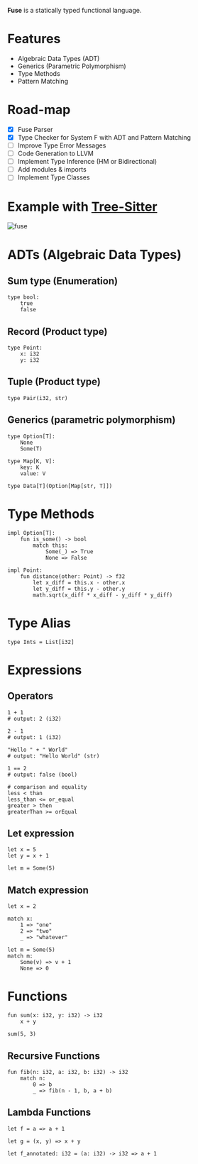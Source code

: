 **Fuse** is a statically typed functional language.

# Features

* Algebraic Data Types (ADT)
* Generics (Parametric Polymorphism)
* Type Methods
* Pattern Matching

# Road-map

- [x] Fuse Parser
- [x] Type Checker for System F with ADT and Pattern Matching
- [ ] Improve Type Error Messages
- [ ] Code Generation to LLVM
- [ ] Implement Type Inference (HM or Bidirectional)
- [ ] Add modules & imports
- [ ] Implement Type Classes

# Example with [Tree-Sitter](https://github.com/stevanmilic/tree-sitter-fuse)

![fuse](https://user-images.githubusercontent.com/6879030/126560462-08a46755-9162-4ba3-900c-f5421cff1e4c.png)

# ADTs (Algebraic Data Types)

## Sum type (Enumeration)

```
type bool:
    true
    false
```

## Record (Product type)

```
type Point:
    x: i32
    y: i32
```

## Tuple (Product type)

```
type Pair(i32, str)
```

## Generics (parametric polymorphism)

```
type Option[T]:
    None
    Some(T)

type Map[K, V]:
    key: K
    value: V

type Data[T](Option[Map[str, T]])
```

# Type Methods

```
impl Option[T]:
    fun is_some() -> bool
        match this:
            Some(_) => True
            None => False

impl Point:
    fun distance(other: Point) -> f32
        let x_diff = this.x - other.x
        let y_diff = this.y - other.y
        math.sqrt(x_diff * x_diff - y_diff * y_diff)
```

# Type Alias

```
type Ints = List[i32]
```

# Expressions

## Operators

```
1 + 1
# output: 2 (i32)

2 - 1
# output: 1 (i32)

"Hello " + " World"
# output: "Hello World" (str)

1 == 2
# output: false (bool)

# comparison and equality
less < than
less_than <= or_equal
greater > then
greaterThan >= orEqual
```

## Let expression

```
let x = 5
let y = x + 1

let m = Some(5)
```

## Match expression

```
let x = 2

match x:
    1 => "one"
    2 => "two"
    _ => "whatever"

let m = Some(5)
match m:
    Some(v) => v + 1
    None => 0
```

# Functions

```
fun sum(x: i32, y: i32) -> i32
    x + y

sum(5, 3)
```

## Recursive Functions

```
fun fib(n: i32, a: i32, b: i32) -> i32
    match n:
        0 => b
        _ => fib(n - 1, b, a + b)
```

## Lambda Functions

```
let f = a => a + 1

let g = (x, y) => x + y

let f_annotated: i32 = (a: i32) -> i32 => a + 1
```

